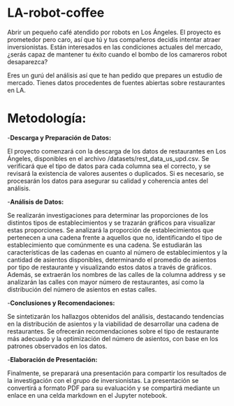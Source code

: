 # LA-robot-coffee

Abrir un pequeño café atendido por robots en Los Ángeles. El proyecto es prometedor pero caro, así que tú y tus compañeros decidís intentar atraer inversionistas. Están interesados en las condiciones actuales del mercado, ¿serás capaz de mantener tu éxito cuando el bombo de los camareros robot desaparezca?

Eres un gurú del análisis así que te han pedido que prepares un estudio de mercado. Tienes datos procedentes de fuentes abiertas sobre restaurantes en LA.

# Metodología:

-**Descarga y Preparación de Datos:** 

El proyecto comenzará con la descarga de los datos de restaurantes en Los Ángeles, disponibles en el archivo /datasets/rest_data_us_upd.csv. Se verificará que el tipo de datos para cada columna sea el correcto, y se revisará la existencia de valores ausentes o duplicados. Si es necesario, se procesarán los datos para asegurar su calidad y coherencia antes del análisis.

-**Análisis de Datos:** 

Se realizarán investigaciones para determinar las proporciones de los distintos tipos de establecimientos y se trazarán gráficos para visualizar estas proporciones. Se analizará la proporción de establecimientos que pertenecen a una cadena frente a aquellos que no, identificando el tipo de establecimiento que comúnmente es una cadena. Se estudiarán las características de las cadenas en cuanto al número de establecimientos y la cantidad de asientos disponibles, determinando el promedio de asientos por tipo de restaurante y visualizando estos datos a través de gráficos. Además, se extraerán los nombres de las calles de la columna address y se analizarán las calles con mayor número de restaurantes, así como la distribución del número de asientos en estas calles.

-**Conclusiones y Recomendaciones:** 

Se sintetizarán los hallazgos obtenidos del análisis, destacando tendencias en la distribución de asientos y la viabilidad de desarrollar una cadena de restaurantes. Se ofrecerán recomendaciones sobre el tipo de restaurante más adecuado y la optimización del número de asientos, con base en los patrones observados en los datos.

-**Elaboración de Presentación:**

Finalmente, se preparará una presentación para compartir los resultados de la investigación con el grupo de inversionistas. La presentación se convertirá a formato PDF para su evaluación y se compartirá mediante un enlace en una celda markdown en el Jupyter notebook.
